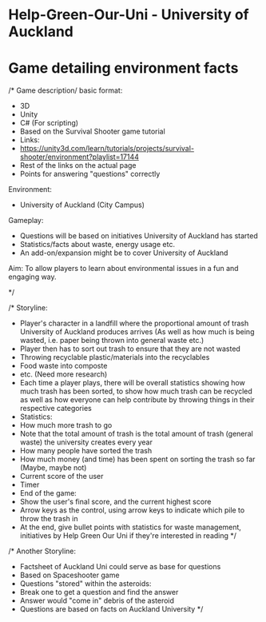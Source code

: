 # Help-Green-Our-Uni - University of Auckland
# Game detailing environment facts
/*
Game description/ basic format:
- 3D
- Unity
 - C# (For scripting) 
 - Based on the Survival Shooter game tutorial
 - Links:
  - https://unity3d.com/learn/tutorials/projects/survival-shooter/environment?playlist=17144
  - Rest of the links on the actual page 
- Points for answering "questions" correctly

Environment:
- University of Auckland (City Campus)

Gameplay:
- Questions will be based on initiatives University of Auckland has started
- Statistics/facts about waste, energy usage etc.
 - An add-on/expansion might be to cover University of Auckland

Aim: To allow players to learn about environmental issues in a fun and engaging way.

*/

/*
Storyline:
- Player's character in a landfill where the proportional amount of trash University of Auckland produces arrives (As well as how much is being wasted, i.e. paper being thrown into general waste etc.)
- Player then has to sort out trash to ensure that they are not wasted
 - Throwing recyclable plastic/materials into the recyclables
 - Food waste into composte
 - etc. (Need more research)
- Each time a player plays, there will be overall statistics showing how much trash has been sorted, to show how much trash can be recycled as well as how everyone can help contribute by throwing things in their respective categories
 - Statistics: 
  - How much more trash to go
   - Note that the total amount of trash is the total amount of trash (general waste) the university creates every year
  - How many people have sorted the trash
  - How much money (and time) has been spent on sorting the trash so far (Maybe, maybe not)
  - Current score of the user
  - Timer
- End of the game:
 - Show the user's final score, and the current highest score
 - Arrow keys as the control, using arrow keys to indicate which pile to throw the trash in 
 - At the end, give bullet points with statistics for waste management, initiatives by Help Green Our Uni if they're interested in reading
*/

/*
Another Storyline:
- Factsheet of Auckland Uni could serve as base for questions
- Based on Spaceshooter game
- Questions "stored" within the asteroids:
 - Break one to get a question and find the answer
 - Answer would "come in" debris of the asteroid
 - Questions are based on facts on Auckland University
*/
